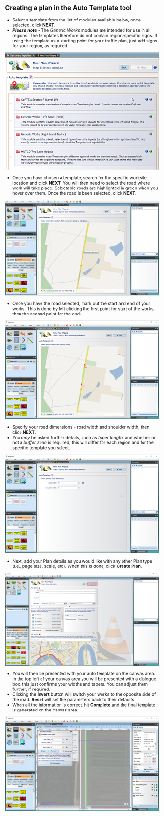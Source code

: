 ## Creating a plan in the Auto Template tool

- Select a template from the list of modules available below, once selected, click **NEXT**.
- ***Please note*** - The *Generic Works* modules are intended for use in all regions. The templates therefore do not contain region-specific signs. If using the template as a starting point for your traffic plan, just add signs for your region, as required.

![Auto_Template_Tool](./assets/Auto_Template_Tool.png)

- Once you have chosen a template, search for the specific worksite location and click **NEXT**. You will then need to select the road where work will take place. Selectable roads are highlighted in green when you hover over them. Once the road is been selected, click **NEXT**.

![Select_Location](./assets/Select_Location.png)

- Once you have the road selected, mark out the start and end of your works. This is done by left clicking the first point for start of the works, then the second point for the end.

![Define_Location](./assets/Define_Location.png)

- Specify your road dimensions - road width and shoulder width, then click **NEXT**.
- You *may* be asked further details, such as *taper length*, and whether or not a *buffer zone* is required, this will differ for each region and for the specific template you select.

![Specify_Road_Dimensions](./assets/Specify_Road_Dimensions.png)

- Next, add your Plan details as you would like with any other Plan type (i.e., page size, scale, etc). When this is done, click **Create Plan**.

![Enter_Plan_Details](./assets/Enter_Plan_Details.png)

- You will then be presented with your auto template on the canvas area. In the top left of your canvas area you will be presented with a dialogue box, this just confirms your widths and tapers. You can adjust them further, if required. 
- Clicking the **Invert** button will switch your works to the opposite side of the road. **Reset** will set the parameters back to their defaults.
- When all the information is correct, hit **Complete** and the final template is generated on the canvas area.

![Apply_Auto_Template](./assets/Apply_Auto_Template.png)